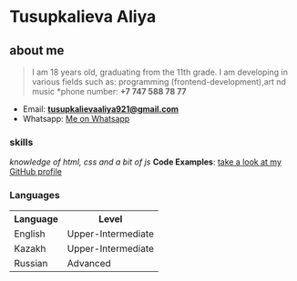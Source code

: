 
# Tusupkalieva Aliya #

## about me  ##
>I am 18 years old, graduating from the 11th grade. I am developing in various fields such as: programming (frontend-development),art nd music
*phone number: **+7 747 588 78 77**
* Email: **<a href="gmailto:tusupkalievaaliya921@gmail.com">tusupkalievaaliya921@gmail.com</a>**
* Whatsapp: [Me on Whatsapp](wa.me/+77475887877)


###  skills ###
*knowledge of html, css and a bit of js*
**Code Examples**: [take a look at my GitHub profile](https://github.com/arnikill)

### Languages ###
<table>
 <th>Language</th>
 <th>Level</th>
 <tr>
   <td>English</td>
   <td>Upper-Intermediate</td>
 </tr>
 <tr>
   <td>Kazakh</td>
   <td>Upper-Intermediate</td>
 </tr>
 <tr>
   <td>Russian</td>
   <td>Advanced</td>
 </tr>
</table>